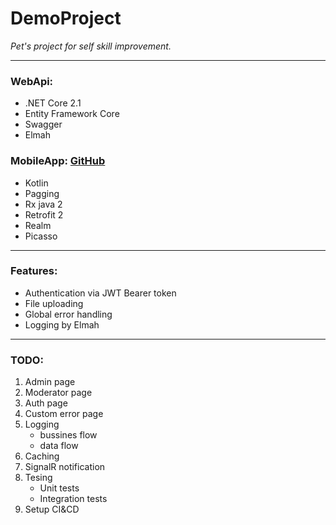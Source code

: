# DemoProject

_Pet's project for self skill improvement._
___
### WebApi:
* .NET Core 2.1
* Entity Framework Core
* Swagger
* Elmah

### MobileApp: [GitHub](https://github.com/kresik3/DemoProject)
* Kotlin
* Pagging
* Rx java 2
* Retrofit 2
* Realm
* Picasso
___
### Features:
* Authentication via JWT Bearer token
* File uploading
* Global error handling
* Logging by Elmah
___
### TODO:
1. Admin page
2. Moderator page
3. Auth page
4. Custom error page
5. Logging 
    * bussines flow
    * data flow
6. Caching
7. SignalR notification
8. Tesing
	* Unit tests
	* Integration tests
9. Setup CI&CD